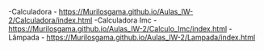 -Calculadora - https://Murilosgama.github.io/Aulas_IW-2/Calculadora/index.html
-Calculadora Imc - https://Murilosgama.github.io/Aulas_IW-2/Calculo_Imc/index.html
-Lâmpada - https://Murilosgama.github.io/Aulas_IW-2/Lampada/index.html
